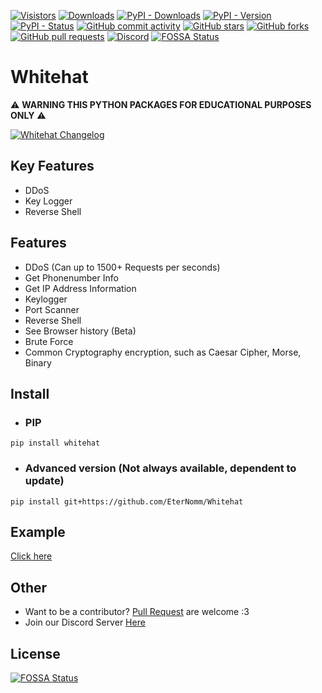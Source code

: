 [![Visistors](https://visitor-badge.glitch.me/badge?page_id=EterNomm.Whitehat)](https://github.com/EterNomm/Whitehat)
[![Downloads](https://pepy.tech/badge/whitehat)](https://pepy.tech/project/whitehat)
[![PyPI - Downloads](https://img.shields.io/pypi/dm/whitehat?label=PyPI%20Downloads&logo=pypi)](https://pypi.org/project/whitehat)
[![PyPI - Version](https://img.shields.io/pypi/v/whitehat?label=PyPI%20Version&logo=pypi)](https://pypi.org/project/whitehat)
[![PyPI - Status](https://img.shields.io/pypi/status/whitehat?label=Packages%20Status&logo=pypi)](https://pypi.org/project/whitehat#data)
[![GitHub commit activity](https://img.shields.io/github/commit-activity/y/EterNomm/Whitehat?label=Commit%20Activity)](https://github.com/EterNomm/Whitehat/commits/main)
[![GitHub stars](https://img.shields.io/github/stars/EterNomm/Whitehat?label=Stars)](https://github.com/EterNomm/Whitehat/stargazers)
[![GitHub forks](https://img.shields.io/github/forks/EterNomm/Whitehat?label=Forks)](https://github.com/EterNomm/Whitehat/network)
[![GitHub pull requests](https://img.shields.io/github/issues-pr/EterNomm/whitehat?label=Pull%20Requests)](https://github.com/EterNomm/Whitehat/pulls)
[![Discord](https://img.shields.io/discord/887650006977347594?color=blue&label=EterNomm&logo=discord)](https://discord.com/invite/qpT2AeYZRN)
[![FOSSA Status](https://app.fossa.com/api/projects/git%2Bgithub.com%2FEterNomm%2FWhitehat.svg?type=shield)](https://app.fossa.com/projects/git%2Bgithub.com%2FEterNomm%2FWhitehat?ref=badge_shield)

# Whitehat

⚠️ **WARNING THIS PYTHON PACKAGES FOR EDUCATIONAL PURPOSES ONLY** ⚠️

[![Whitehat Changelog](https://img.shields.io/badge/Whitehat-Changelog-informational?style=for-the-badge&logo=github)](https://gist.github.com/LyQuid12/1598aac0765fcde6bf5d4a2d0df083a4)

## Key Features
- DDoS
- Key Logger
- Reverse Shell

## Features
- DDoS (Can up to 1500+ Requests per seconds)
- Get Phonenumber Info
- Get IP Address Information
- Keylogger
- Port Scanner
- Reverse Shell
- See Browser history (Beta)
- Brute Force
- Common Cryptography encryption, such as Caesar Cipher, Morse, Binary

## Install
- ### PIP
```
pip install whitehat
```

- ### Advanced version (Not always available, dependent to update)
```
pip install git+https://github.com/EterNomm/Whitehat
```

## Example
[Click here](https://github.com/EterNomm/Whitehat/tree/main/examples)


## Other
- Want to be a contributor? [Pull Request](https://github.com/EterNomm/Whitehat/pulls) are welcome :3
- Join our Discord Server [Here](https://discord.com/invite/qpT2AeYZRN)


## License
[![FOSSA Status](https://app.fossa.com/api/projects/git%2Bgithub.com%2FEterNomm%2FWhitehat.svg?type=large)](https://app.fossa.com/projects/git%2Bgithub.com%2FEterNomm%2FWhitehat?ref=badge_large)